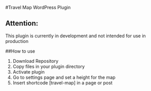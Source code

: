 #Travel Map WordPress Plugin

## Attention: 
This plugin is currently in development and not intended for use in production

##How to use
1. Download Repository
2. Copy files in your plugin directory
3. Activate plugin
4. Go to settings page and set a height for the map
5. Insert shortcode [travel-map] in a page or post
